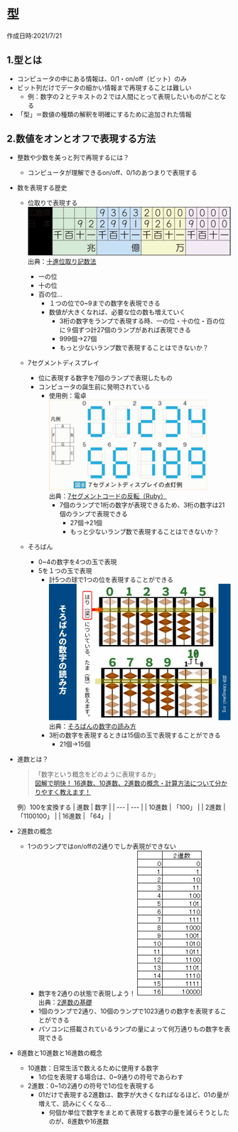 # 型
作成日時:2021/7/21

## 1.型とは
* コンピュータの中にある情報は、0/1・on/off（ビット）のみ
* ビット列だけでデータの細かい情報まで再現することは難しい
  * 例：数字の２とテキストの２では人間にとって表現したいものがことなる
* 「型」＝数値の種類の解釈を明確にするために追加された情報


## 2.数値をオンとオフで表現する方法
* 整数や少数を美っと列で再現するには？
  * コンピュータが理解できるon/off、0/1のあつまりで表現する

* 数を表現する歴史
  * 位取りで表現する
  ![](2021-07-24-21-45-08.png)   
  出典：[十進位取り記数法](https://www.shinko-keirin.co.jp/keirinkan/sansu/WebHelp/01/page1_21.html)

    * 一の位
    * 十の位
    * 百の位…
      * １つの位で0~9までの数字を表現できる
      * 数値が大きくなれば、必要な位の数も増えていく
        * 3桁の数字をランプで表現する時、一の位・十の位・百の位に９個ずつ計27個のランプがあれば表現できる
        * 999個→27個
        * もっと少ないランプ数で表現することはできないか？

  * 7セグメントディスプレイ
    * 位に表現する数字を7個のランプで表現したもの
    * コンピュータの誕生前に発明されている
      * 使用例：電卓
      ![](2021-07-24-21-48-58.png)   
      出典：[7セグメントコードの反転（Ruby）](https://obelisk.hatenablog.com/entry/2017/12/29/061237)
        * 7個のランプで1桁の数字が表現できるため、3桁の数字は21個のランプで表現できる
          * 27個→21個
          * もっと少ないランプ数で表現することはできないか？

  * そろばん
    * 0~4の数字を4つの玉で表現
    * 5を１つの玉で表現
      * 計5つの球で1つの位を表現することができる
    ![](2021-07-25-23-37-40.png)   
    出典：[そろばんの数字の読み方](https://dokugaku.org/soroban/howToRead.php)
      * 3桁の数字を表現するときは15個の玉で表現することができる
        * 21個→15個

* 進数とは？
  > 「数字という概念をどのように表現するか」   
  [図解で明快！ 16進数、10進数、2進数の概念・計算方法について分かりやすく教えます！](https://my-terrace.com/engineer1/)

  例）100を変換する
  | 進数 | 数字 |
  | --- | --- |
  | 10進数 | 「100」 |
  | 2進数 | 「1100100」 |
  | 16進数 | 「64」 |

* 2進数の概念
  * 1つのランプではon/offの2通りでしか表現ができない
    * 数字を2通りの状態で表現しよう！
    ![](2021-07-25-23-55-34.png)   
    出典：[2進数の基礎](https://www.pc-master.jp/words/2sinsu.html)
    * 1個のランプで2通り、10個のランプで1023通りの数字を表現することができる
    * パソコンに搭載されているランプの量によって何万通りもの数字を表現できる

* 8進数と10進数と16進数の概念
  * 10進数：日常生活で数えるために使用する数字
    * 1の位を表現する場合は、0~9通りの符号であらわす
  * 2進数：0~1の2通りの符号で1の位を表現する
    * 01だけで表現する2進数は、数字が大きくなればなるほど、01の量が増えて、読みにくくなる…
      * 何個か単位で数字をまとめて表現する数字の量を減らそうとしたのが、8進数や16進数